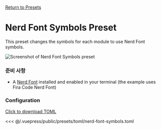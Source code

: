 [Return to Presets](/presets/#nerd-font-symbols)

# Nerd Font Symbols Preset

This preset changes the symbols for each module to use Nerd Font symbols.

![Screenshot of Nerd Font Symbols preset](/presets/img/nerd-font-symbols.png)

### 준비 사항

- A [Nerd Font](https://www.nerdfonts.com/) installed and enabled in your terminal (the example uses Fira Code Nerd Font)

### Configuration

[Click to download TOML](/presets/toml/nerd-font-symbols.toml)

<<< @/.vuepress/public/presets/toml/nerd-font-symbols.toml
